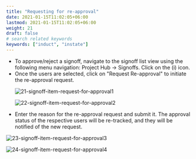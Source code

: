 ```yaml
---
title: "Requesting for re-approval"
date: 2021-01-15T11:02:05+06:00
lastmod: 2021-01-15T11:02:05+06:00
weight: 21
draft: false
# search related keywords
keywords: ["induct", "instate"]
---
```


<ul>
   <li>
   To approve/reject a signoff, navigate to the signoff list view using the following menu navigation: Project Hub -> Signoffs. Click on the (i) icon.
   </li>

   <li>
   Once the users are selected, click on "Request Re-approval" to initiate the re-approval request.
   </li>

   ![21-signoff-item-request-for-approval1](https://storage.googleapis.com/ktern-public-files/product-documentation/Signoffs/21-signoff-item-request-for-approval1.png)

   ![22-signoff-item-request-for-approval2](https://storage.googleapis.com/ktern-public-files/product-documentation/Signoffs/22-signoff-item-request-for-approval2.png)

   <li>
   Enter the reason for the re-approval request and submit it. The approval status of the respective users will be re-tracked, and they will be notified of the new request. 
   </li>
</ul>

   ![23-signoff-item-request-for-approval3](https://storage.googleapis.com/ktern-public-files/product-documentation/Signoffs/23-signoff-item-request-for-approval3.png)

   ![24-signoff-item-request-for-approval4](https://storage.googleapis.com/ktern-public-files/product-documentation/Signoffs/24-signoff-item-request-for-approval4.png)
